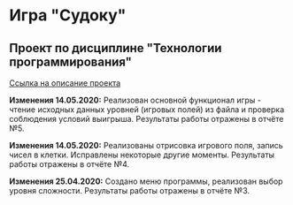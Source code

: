 # Игра "Судоку"
## Проект по дисциплине "Технологии программирования"
[Ссылка на описание проекта](https://docs.google.com/document/d/1XDwaTwCDUf_zAdRvCCyIHLIR9RDdmvpO21DqTUI576I/edit?ts=5e91c479)

**Изменения 14.05.2020:** Реализован основной функционал игры - чтение исходных данных уровней (игровых полей) из файла и проверка соблюдения условий выигрыша. Результаты работы отражены в отчёте №5.

**Изменения 14.05.2020:** Реализованы отрисовка игрового поля, запись чисел в клетки. Исправлены некоторые другие моменты. Результаты работы отражены в отчёте №4.

**Изменения 25.04.2020:** Создано меню программы, реализован выбор уровня сложности. Результаты работы отражены в отчёте №3.
